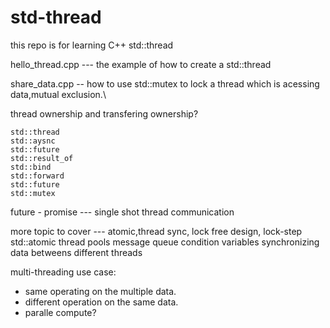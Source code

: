# std-thread
this repo is for learning C++ std::thread

   hello_thread.cpp --- the example of how to create a std::thread

   share_data.cpp    -- how to use std::mutex to lock a thread which is acessing data,mutual exclusion.\

   thread ownership and transfering ownership?

    std::thread
    std::aysnc
    std::future
    std::result_of
    std::bind
    std::forward
    std::future
    std::mutex
   future - promise --- single shot thread communication 

    
   more topic to cover --- atomic,thread sync, lock free design, lock-step
    std::atomic
   thread pools
    message queue
   condition variables
   synchronizing data betweens different threads
   
multi-threading use case: 
   - same operating on the multiple data.
   - different operation on the same data.
   - paralle compute?
